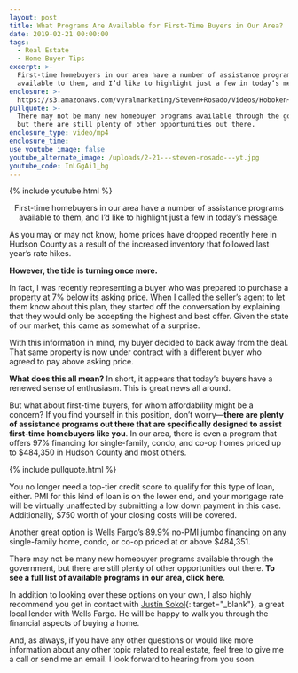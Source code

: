 ```yaml
---
layout: post
title: What Programs Are Available for First-Time Buyers in Our Area?
date: 2019-02-21 00:00:00
tags:
  - Real Estate
  - Home Buyer Tips
excerpt: >-
  First-time homebuyers in our area have a number of assistance programs
  available to them, and I’d like to highlight just a few in today’s message.
enclosure: >-
  https://s3.amazonaws.com/vyralmarketing/Steven+Rosado/Videos/Hoboken+Real+Estate+-+What+Programs+Are+Available+for+First-Time+Buyers+in+Our+Area_.mp4
pullquote: >-
  There may not be many new homebuyer programs available through the government,
  but there are still plenty of other opportunities out there.
enclosure_type: video/mp4
enclosure_time:
use_youtube_image: false
youtube_alternate_image: /uploads/2-21---steven-rosado---yt.jpg
youtube_code: InLGgAi1_bg
---
```


{% include youtube.html %}

<center>First-time homebuyers in our area have a number of assistance programs available to them, and I’d like to highlight just a few in today’s message.</center>

As you may or may not know, home prices have dropped recently here in Hudson County as a result of the increased inventory that followed last year’s rate hikes.

**However, the tide is turning once more.**

In fact, I was recently representing a buyer who was prepared to purchase a property at 7% below its asking price. When I called the seller’s agent to let them know about this plan, they started off the conversation by explaining that they would only be accepting the highest and best offer. Given the state of our market, this came as somewhat of a surprise.

With this information in mind, my buyer decided to back away from the deal. That same property is now under contract with a different buyer who agreed to pay above asking price.

**What does this all mean?** In short, it appears that today’s buyers have a renewed sense of enthusiasm. This is great news all around.

But what about first-time buyers, for whom affordability might be a concern? If you find yourself in this position, don’t worry—**there are plenty of assistance programs out there that are specifically designed to assist first-time homebuyers like you**. In our area, there is even a program that offers 97% financing for single-family, condo, and co-op homes priced up to $484,350 in Hudson County and most others.

{% include pullquote.html %}

You no longer need a top-tier credit score to qualify for this type of loan, either. PMI for this kind of loan is on the lower end, and your mortgage rate will be virtually unaffected by submitting a low down payment in this case. Additionally, $750 worth of your closing costs will be covered.

Another great option is Wells Fargo’s 89.9% no-PMI jumbo financing on any single-family home, condo, or co-op priced at or above $484,351.

There may not be many new homebuyer programs available through the government, but there are still plenty of other opportunities out there. **To see a full list of available programs in our area, click here**.

In addition to looking over these options on your own, I also highly recommend you get in contact with [Justin Sokol](https://www.wfhm.com/loans/justin-sokol/mobile-index.page){: target="_blank"}, a great local lender with Wells Fargo. He will be happy to walk you through the financial aspects of buying a home.

And, as always, if you have any other questions or would like more information about any other topic related to real estate, feel free to give me a call or send me an email. I look forward to hearing from you soon.